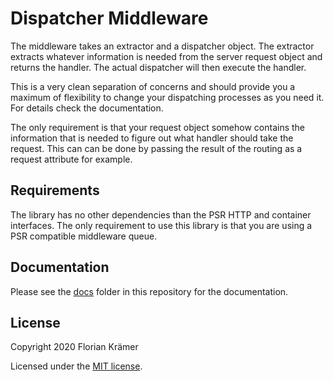 # Dispatcher Middleware

The middleware takes an extractor and a dispatcher object. The extractor extracts whatever information is needed from the server request object and returns the handler. The actual dispatcher will then execute the handler.

This is a very clean separation of concerns and should provide you a maximum of flexibility to change your dispatching processes as you need it. For details check the documentation.

The only requirement is that your request object somehow contains the information that is needed to figure out what handler should take the request.  This can can be done by passing the result of the routing as a request attribute for example.

## Requirements

The library has no other dependencies than the PSR HTTP and container interfaces. The only requirement to use this library is that you are using a PSR compatible middleware queue.

## Documentation

Please see the [docs][1] folder in this repository for the documentation.

## License

Copyright 2020 Florian Krämer

Licensed under the [MIT license](license.txt).

[1]: /docs/index.md
